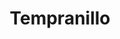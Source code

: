---
layout: wine
year: 2012
title: Tempranillo
sub: Piedra Roja Block 22
bg-image: /app/images/tempranillo.jpg
color-image: /app/images/wine--temparnillo.jpg
intro:
    title: The Tempranillo That Could
    content: "A little over two years in large format French Oak barrels and another 8 months months in bottle, allows our single vineyard Tempranillo to exhibit bright aromas and flavors of pomegranate, plum, dark cherry, herbs & boysenberry jam. These lead into hints of dark chocolate, sweet blonde tobacco and dusty/earthy aromas and flavors. The well balanced acidity and ripe/mature tannins, help round out this 100% varietal Tempranillo. Our Tempranillo pairs well with Spanish Chilindron stew, a  rack of lamb or any dishes incorporating rosemary and thyme."
tec:
    tasting: "A unique wine, rich and deep in color and complimented with lingering notes of black cherry, tobacco, and cassis. Flavors of licorice and blackberry provide great structure and finish to the wine."
    appellation: "Napa Valley"
    varietal:
        - "100% Tempranillo"
    alcohol: "14%"
    vineyards:
        - "54% Hardester Ranch"
        - "3% T Bar T Ranch"
        - "43% Vineyard Partners"
    cases: 
    barrel: "Stainless Steel"
    accolades:
        - "Best Wine - <em>Spectator</em>"
    pairing:
        - "Paella"
        - "Sausage"
        - "Pasta"
    cents: "I grew this little beauty about fifteen years ago. It blew my mind, and has consistently been blowing my mind since. Try this, it’s a game changer."
image: '/app/images/bottle--tempranillo.jpg'
price: $28.00
club: true
techsheet:
---